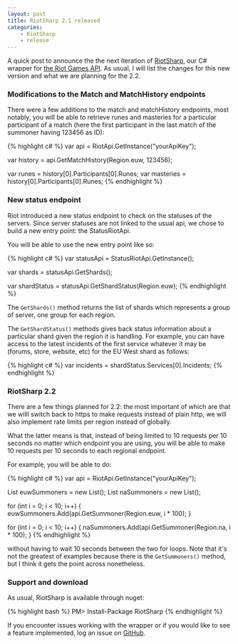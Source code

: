 ```yaml
---
layout: post
title: RiotSharp 2.1 released
categories:
    - RiotSharp
    - release
---
```


A quick post to announce the the next iteration of
[RiotSharp](https://github.com/BenFradet/RiotSharp), our C# wrapper for
[the Riot Games API](https://developer.riotgames.com/). As usual, I will list
the changes for this new version and what we are planning for the 2.2.

### Modifications to the Match and MatchHistory endpoints

There were a few additions to the match and matchHistory endpoints, most
notably, you will be able to retrieve runes and masteries for a particular
participant of a match (here the first participant in the last match of the
summoner having 123456 as ID):

{% highlight c# %}
var api = RiotApi.GetInstance("yourApiKey");

var history = api.GetMatchHistory(Region.euw, 123456);

var runes = history[0].Participants[0].Runes;
var masteries = history[0].Participants[0].Runes;
{% endhighlight %}

### New status endpoint

Riot introduced a new status endpoint to check on the statuses of the servers.
Since server statuses are not linked to the usual api, we chose to build a new
entry point: the StatusRiotApi.

You will be able to use the new entry point like so:

{% highlight c# %}
var statusApi = StatusRiotApi.GetInstance();

var shards = statusApi.GetShards();

var shardStatus = statusApi.GetShardStatus(Region.euw);
{% endhighlight %}

The `GetShards()` method returns the list of shards which represents a group of
server, one group for each region.

The `GetShardStatus()` methods gives back status information about a particular
shard given the region it is handling. For example, you can have access to the
latest incidents of the first service whatever it may be (forums, store,
website, etc) for the EU West shard as follows:

{% highlight c# %}
var incidents = shardStatus.Services[0].Incidents;
{% endhighlight %}

### RiotSharp 2.2

There are a few things planned for 2.2: the most important of which are that we
willl switch back to https to make requests instead of plain http, we will also
implement rate limits per region instead of globally.

What the latter means is that, instead of being limited to 10 requests per
10 seconds no matter which endpoint you are using, you will be able to make 10
requests per 10 seconds to each regional endpoint.

For example, you will be able to do:

{% highlight c# %}
var api = RiotApi.GetInstance("yourApiKey");

List<Summoner> euwSummoners = new List<Summoner>();
List<Summoner> naSummoners = new List<Summoner>();

for (int i = 0; i < 10; i++)
{
    euwSummoners.Add(api.GetSummoner(Region.euw, i * 100);
}

for (int i = 0; i < 10; i++)
{
    naSummoners.Add(api.GetSummoner(Region.na, i * 100);
}
{% endhighlight %}

without having to wait 10 seconds between the two for loops. Note that it's not
the greatest of examples because there is the `GetSummoners()` method, but I
think it gets the point across nonetheless.

### Support and download

As usual, RiotSharp is available through nuget:

{% highlight bash %}
PM> Install-Package RiotSharp
{% endhighlight %}

If you encounter issues working with the wrapper or if you would like to see a
feature implemented, log an issue on [GitHub](https://github.com/BenFradet/RiotSharp/issues).
